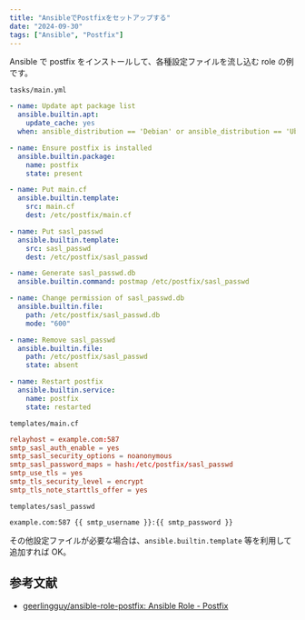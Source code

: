 ```yaml
---
title: "AnsibleでPostfixをセットアップする"
date: "2024-09-30"
tags: ["Ansible", "Postfix"]
---
```


Ansible で postfix をインストールして、各種設定ファイルを流し込む role の例です。

`tasks/main.yml`

```yaml
- name: Update apt package list
  ansible.builtin.apt:
    update_cache: yes
  when: ansible_distribution == 'Debian' or ansible_distribution == 'Ubuntu'

- name: Ensure postfix is installed
  ansible.builtin.package:
    name: postfix
    state: present

- name: Put main.cf
  ansible.builtin.template:
    src: main.cf
    dest: /etc/postfix/main.cf

- name: Put sasl_passwd
  ansible.builtin.template:
    src: sasl_passwd
    dest: /etc/postfix/sasl_passwd

- name: Generate sasl_passwd.db
  ansible.builtin.command: postmap /etc/postfix/sasl_passwd

- name: Change permission of sasl_passwd.db
  ansible.builtin.file:
    path: /etc/postfix/sasl_passwd.db
    mode: "600"

- name: Remove sasl_passwd
  ansible.builtin.file:
    path: /etc/postfix/sasl_passwd
    state: absent

- name: Restart postfix
  ansible.builtin.service:
    name: postfix
    state: restarted
```

`templates/main.cf`

```conf
relayhost = example.com:587
smtp_sasl_auth_enable = yes
smtp_sasl_security_options = noanonymous
smtp_sasl_password_maps = hash:/etc/postfix/sasl_passwd
smtp_use_tls = yes
smtp_tls_security_level = encrypt
smtp_tls_note_starttls_offer = yes
```

`templates/sasl_passwd`

```
example.com:587 {{ smtp_username }}:{{ smtp_password }}
```

その他設定ファイルが必要な場合は、`ansible.builtin.template` 等を利用して追加すれば OK。

## 参考文献

* [geerlingguy/ansible-role-postfix: Ansible Role - Postfix](https://github.com/geerlingguy/ansible-role-postfix/tree/master)
